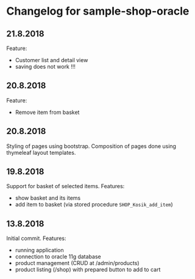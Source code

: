 Changelog for sample-shop-oracle
================================

## 21.8.2018
Feature:
- Customer list and detail view
- saving does not work !!!

## 20.8.2018
Feature:
- Remove item from basket

## 20.8.2018
Styling of pages using bootstrap.
Composition of pages done using thymeleaf layout templates.

## 19.8.2018
Support for basket of selected items.
Features:
- show basket and its items
- add item to basket (via stored procedure `SHOP_Kosik_add_item`)

## 13.8.2018
Initial commit.
Features:
- running application
- connection to oracle 11g database
- product management (CRUD at /admin/products)
- product listing (/shop) with prepared button to add to cart
